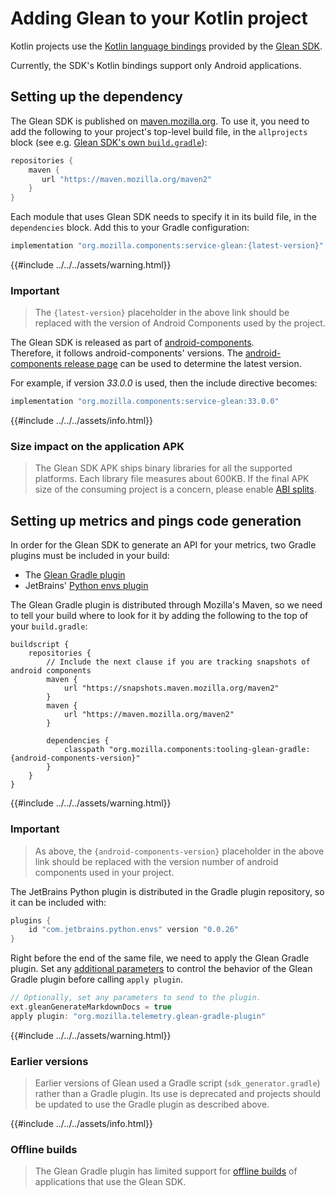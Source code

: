 # Adding Glean to your Kotlin project

Kotlin projects use the [Kotlin language bindings]() provided by the [Glean SDK]().

Currently, the SDK's Kotlin bindings support only Android applications.

## Setting up the dependency

The Glean SDK is published on [maven.mozilla.org](https://maven.mozilla.org/).
To use it, you need to add the following to your project's top-level build file,
in the `allprojects` block (see e.g. [Glean SDK's own `build.gradle`](https://github.com/mozilla/glean/blob/main/build.gradle)):

```Groovy
repositories {
    maven {
       url "https://maven.mozilla.org/maven2"
    }
}
```

Each module that uses Glean SDK needs to specify it in its build file, in the `dependencies` block.
Add this to your Gradle configuration:

```Groovy
implementation "org.mozilla.components:service-glean:{latest-version}"
```

{{#include ../../../assets/warning.html}}

### Important

> The `{latest-version}` placeholder in the above link should be replaced with the version of Android Components used by the project.

The Glean SDK is released as part of [android-components](https://github.com/mozilla-mobile/android-components).  
Therefore, it follows android-components' versions. The [android-components release page](https://github.com/mozilla-mobile/android-components/releases/)
can be used to determine the latest version.

For example, if version *33.0.0* is used, then the include directive becomes:

```Groovy
implementation "org.mozilla.components:service-glean:33.0.0"
```

{{#include ../../../assets/info.html}}

### Size impact on the application APK

> The Glean SDK APK ships binary libraries for all the supported platforms. Each library file measures
> about 600KB. If the final APK size of the consuming project is a concern, please enable
> [ABI splits](https://developer.android.com/studio/build/configure-apk-splits#configure-abi-split).

## Setting up metrics and pings code generation

In order for the Glean SDK to generate an API for your metrics, two Gradle plugins must be included
in your build:

- The [Glean Gradle plugin](https://github.com/mozilla/glean/tree/main/gradle-plugin/)
- JetBrains' [Python envs plugin](https://github.com/JetBrains/gradle-python-envs/)

The Glean Gradle plugin is distributed through Mozilla's Maven, so we need to tell your build where
to look for it by adding the following to the top of your `build.gradle`:

```
buildscript {
    repositories {
        // Include the next clause if you are tracking snapshots of android components
        maven {
            url "https://snapshots.maven.mozilla.org/maven2"
        }
        maven {
            url "https://maven.mozilla.org/maven2"
        }

        dependencies {
            classpath "org.mozilla.components:tooling-glean-gradle:{android-components-version}"
        }
    }
}
```
{{#include ../../../assets/warning.html}}

### Important

> As above, the `{android-components-version}` placeholder in the above link should be replaced
> with the version number of android components used in your project.

The JetBrains Python plugin is distributed in the Gradle plugin repository, so it can be included with:

```Groovy
plugins {
    id "com.jetbrains.python.envs" version "0.0.26"
}
```

Right before the end of the same file, we need to apply the Glean Gradle plugin.
Set any [additional parameters](android/android-build-configuration-options.md) to control the
behavior of the Glean Gradle plugin before calling `apply plugin`.

```Groovy
// Optionally, set any parameters to send to the plugin.
ext.gleanGenerateMarkdownDocs = true
apply plugin: "org.mozilla.telemetry.glean-gradle-plugin"
```

{{#include ../../../assets/warning.html}}

### Earlier versions

> Earlier versions of Glean used a Gradle script (`sdk_generator.gradle`) rather than a Gradle plugin.
> Its use is deprecated and projects should be updated to use the Gradle plugin as described above.

{{#include ../../../assets/info.html}}

### Offline builds

> The Glean Gradle plugin has limited support for [offline builds](android/android-offline-builds.md)
> of applications that use the Glean SDK.
